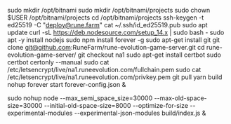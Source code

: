 sudo mkdir /opt/bitnami
sudo mkdir /opt/bitnami/projects
sudo chown $USER /opt/bitnami/projects
cd /opt/bitnami/projects
ssh-keygen -t ed25519 -C "deploy@rune.farm"
cat ~/.ssh/id_ed25519.pub
sudo apt update
curl -sL https://deb.nodesource.com/setup_14.x | sudo bash -
sudo apt -y install nodejs
sudo npm install forever -g
sudo apt-get install git
git clone git@github.com:RuneFarm/rune-evolution-game-server.git
cd rune-evolution-game-server/
git checkout na1
sudo apt-get install certbot
sudo certbot certonly --manual
sudo cat /etc/letsencrypt/live/na1.runeevolution.com/fullchain.pem
sudo cat /etc/letsencrypt/live/na1.runeevolution.com/privkey.pem
git pull
yarn build
nohup forever start forever-config.json &

sudo nohup node --max_semi_space_size=30000 --max-old-space-size=30000 --initial-old-space-size=8000 --optimize-for-size --experimental-modules --experimental-json-modules  build/index.js &